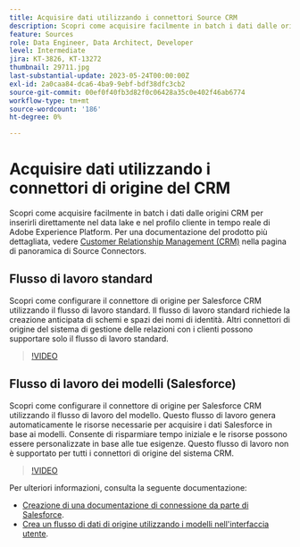 ```yaml
---
title: Acquisire dati utilizzando i connettori Source CRM
description: Scopri come acquisire facilmente in batch i dati dalle origini CRM per inserirli direttamente nel data lake e nel profilo cliente in tempo reale di Adobe Experience Platform.
feature: Sources
role: Data Engineer, Data Architect, Developer
level: Intermediate
jira: KT-3826, KT-13272
thumbnail: 29711.jpg
last-substantial-update: 2023-05-24T00:00:00Z
exl-id: 2a0caa84-dca6-4ba9-9ebf-bdf38dfc3cb2
source-git-commit: 00ef0f40fb3d82f0c06428a35c0e402f46ab6774
workflow-type: tm+mt
source-wordcount: '186'
ht-degree: 0%

---
```


# Acquisire dati utilizzando i connettori di origine del CRM

Scopri come acquisire facilmente in batch i dati dalle origini CRM per inserirli direttamente nel data lake e nel profilo cliente in tempo reale di Adobe Experience Platform. Per una documentazione del prodotto più dettagliata, vedere [Customer Relationship Management (CRM)](https://experienceleague.adobe.com/docs/experience-platform/sources/home.html?lang=en#access-control-for-sources-in-data-ingestion) nella pagina di panoramica di Source Connectors.

## Flusso di lavoro standard

Scopri come configurare il connettore di origine per Salesforce CRM utilizzando il flusso di lavoro standard. Il flusso di lavoro standard richiede la creazione anticipata di schemi e spazi dei nomi di identità. Altri connettori di origine del sistema di gestione delle relazioni con i clienti possono supportare solo il flusso di lavoro standard.

>[!VIDEO](https://video.tv.adobe.com/v/29711?learn=on)

## Flusso di lavoro dei modelli (Salesforce)

Scopri come configurare il connettore di origine per Salesforce CRM utilizzando il flusso di lavoro del modello. Questo flusso di lavoro genera automaticamente le risorse necessarie per acquisire i dati Salesforce in base ai modelli. Consente di risparmiare tempo iniziale e le risorse possono essere personalizzate in base alle tue esigenze. Questo flusso di lavoro non è supportato per tutti i connettori di origine del sistema CRM.

>[!VIDEO](https://video.tv.adobe.com/v/3419422?learn=on)

Per ulteriori informazioni, consulta la seguente documentazione:
* [Creazione di una documentazione di connessione da parte di Salesforce](https://experienceleague.adobe.com/docs/experience-platform/sources/ui-tutorials/create/crm/salesforce.html).
* [Crea un flusso di dati di origine utilizzando i modelli nell&#39;interfaccia utente](https://experienceleague.adobe.com/docs/experience-platform/sources/ui-tutorials/templates.html#).

